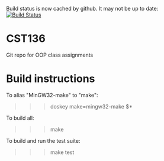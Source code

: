 Build status is now cached by github. It may not be up to date: [![Build Status](https://drone.io/github.com/OldGregg570/CST136/status.png)](https://drone.io/github.com/OldGregg570/CST136/latest)
# CST136
Git repo for OOP class assignments

# Build instructions

To alias "MinGW32-make" to "make":
>>> doskey make=mingw32-make $*

To build all:
>>> make

To build and run the test suite:
>>> make test

